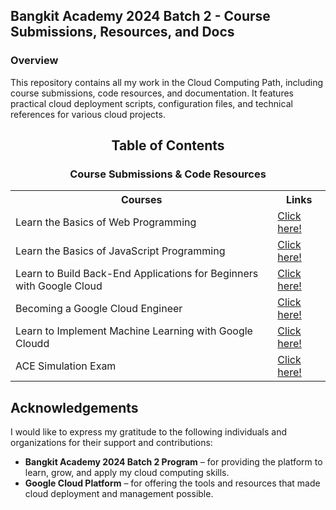 
## Bangkit Academy 2024 Batch 2 - Course Submissions, Resources, and Docs

### Overview 

This repository contains all my work in the Cloud Computing Path, including course submissions, code resources, and documentation. It features practical cloud deployment scripts, configuration files, and technical references for various cloud projects.

<div align="center">

## Table of Contents

</div>

<div align="center">

### Course Submissions & Code Resources

<table>
  <tr>
    <th>Courses</th>
    <th>Links</th>
  </tr>
  <tr>
    <td>Learn the Basics of Web Programming</td>
    <td><a href="">Click here!</a></td>
  </tr>
  <tr>
    <td>Learn the Basics of JavaScript Programming</td>
    <td><a href="#">Click here!</a></td>
  </tr>
  <tr>
    <td>Learn to Build Back-End Applications for Beginners with Google Cloud</td>
    <td><a href="#">Click here!</a></td>
  </tr>
  <tr>
    <td>Becoming a Google Cloud Engineer</td>
    <td><a href="#">Click here!</a></td>
  </tr>
  <tr>
    <td>Learn to Implement Machine Learning with Google Cloudd</td>
    <td><a href="#">Click here!</a></td>
</tr>
<tr>
    <td>ACE Simulation Exam</td>
    <td><a href="#">Click here!</a></td>
</tr>
</table>


</div>

## Acknowledgements


I would like to express my gratitude to the following individuals and organizations for their support and contributions:

- **Bangkit Academy 2024 Batch 2 Program** – for providing the platform to learn, grow, and apply my cloud computing skills.
- **Google Cloud Platform** – for offering the tools and resources that made cloud deployment and management possible.


